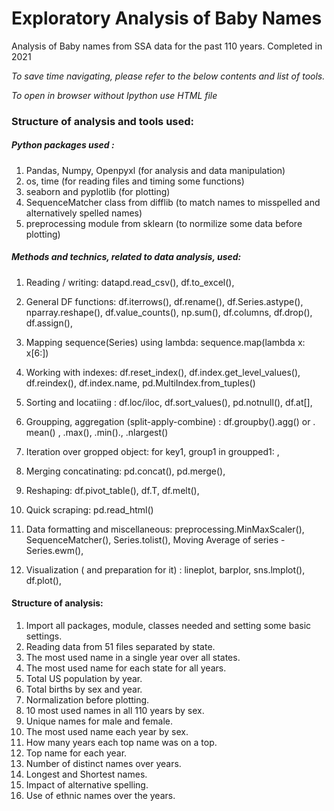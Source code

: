 # Exploratory Analysis of Baby Names
Analysis of Baby names from SSA data for the past 110 years.
Completed in 2021

*To save time navigating, please refer to the below contents and list of tools.*

*To open in browser without Ipython use HTML file*
### Structure of analysis and tools used:

##### Python packages used : 
1. Pandas, Numpy, Openpyxl (for analysis and data manipulation)
3. os, time (for reading files and timing some functions)
4. seaborn and pyplotlib (for plotting)
5. SequenceMatcher class from difflib (to match names to misspelled and alternatively spelled names)
6. preprocessing module from sklearn (to normilize some data before plotting)


##### Methods and technics, related to data analysis, used:
1. Reading / writing: datapd.read_csv(), df.to_excel(),
2. General DF functions: df.iterrows(), df.rename(), df.Series.astype(), nparray.reshape(), df.value_counts(), np.sum(), df.columns, df.drop(), df.assign(),
3. Mapping sequence(Series) using lambda: sequence.map(lambda x: x[6:])
5. Working with indexes: df.reset_index(), df.index.get_level_values(), df.reindex(), df.index.name, pd.MultiIndex.from_tuples()
7. Sorting and locatiing : df.loc/iloc, df.sort_values(),  pd.notnull(), df.at[], 

9. Groupping, aggregation (split-apply-combine) : df.groupby().agg() or . mean() , .max(), .min()., .nlargest()
10. Iteration over gropped object: for key1, group1 in groupped1: ,
11. Merging concatinating: pd.concat(), pd.merge(),
12. Reshaping: df.pivot_table(), df.T, df.melt(), 

14. Quick scraping: pd.read_html()
15. Data formatting and miscellaneous: preprocessing.MinMaxScaler(), SequenceMatcher(), Series.tolist(), Moving Average of series - Series.ewm(),
16. Visualization ( and preparation for it) : lineplot, barplor, sns.lmplot(), df.plot(),

#### Structure of analysis:
1. Import all packages, module, classes needed and setting some basic settings.
2. Reading data from 51 files separated by state.
3. The most used name in a single year over all states.
4. The most used name for each state for all years.
5. Total US population by year.
6. Total births by sex and year.
7. Normalization before plotting.
8. 10 most used names in all 110 years by sex.
9. Unique names for male and female.
10. The most used name each year by sex.
11. How many years each top name was on a top.
12. Top name for each year.
13. Number of distinct names over years.
14. Longest and Shortest names.
15. Impact of alternative spelling.
16.  Use of ethnic names over the years.
